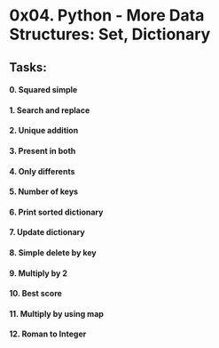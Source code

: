 # 0x04. Python - More Data Structures: Set, Dictionary

## Tasks:

#### 0. Squared simple
#### 1. Search and replace
#### 2. Unique addition
#### 3. Present in both
#### 4. Only differents
#### 5. Number of keys
#### 6. Print sorted dictionary
#### 7. Update dictionary
#### 8. Simple delete by key
#### 9. Multiply by 2
#### 10. Best score
#### 11. Multiply by using map
#### 12. Roman to Integer

